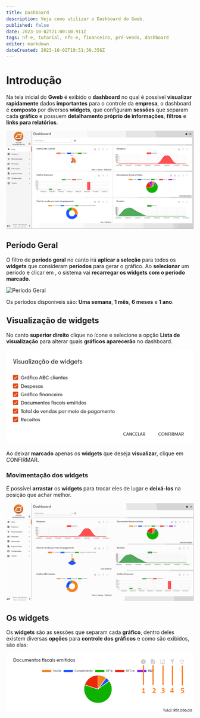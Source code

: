 ```yaml
---
title: Dashboard
description: Veja como utilizar o Dashboard do Gweb.
published: false
date: 2023-10-02T21:00:10.911Z
tags: nf-e, tutorial, nfc-e, financeiro, pré-venda, dashboard
editor: markdown
dateCreated: 2023-10-02T19:51:39.356Z
---
```


# Introdução

Na tela inicial do **Gweb** é exibido o **dashboard** no qual é possível **visualizar** **rapidamente** dados **importantes** para o controle da **empresa**, o dashboard é **composto** por diversos **widgets**, que configuram **sessões** que separam cada **gráfico** e possuem **detalhamento próprio de informações**, **filtros** e **links para relatórios**.

![Tela principal do dashboard](/dashboard/dashboard_main.png)

## Período Geral

O filtro de **período geral** no canto irá **aplicar a seleção** para todos os **widgets** que consideram **períodos** para gerar o gráfico.
Ao **selecionar** um período e clicar em <span class="mdi mdi-refresh"></span>, o sistema vai **recarregar os widgets com o período marcado**.

![Período Geral](/dashboard/período_geral.png)

Os períodos disponíveis são: **Uma semana**, **1 mês**, **6 meses** e **1 ano**.

## Visualização de widgets
No canto **superior direito** clique no ícone <span class="mdi mdi-menu"></span> e selecione a opção **Lista de visualização** para alterar quais **gráficos** **aparecerão** no dashboard.

![Visualização de widgets](/dashboard/visualizacao_widgets.png)

Ao deixar **marcado** apenas os **widgets** que deseja **visualizar**, clique em <span class="mat-button">CONFIRMAR</span>.

### Movimentação dos widgets

É possível **arrastar** os **widgets** para trocar eles de lugar e **deixá-los** na posição que achar melhor.

![Alterar ordem dos widgets](/dashboard/alterar_ordem.gif)

## Os widgets

Os **widgets** são as sessões que separam cada **gráfico**, dentro deles existem diversas **opções** para **controle dos gráficos** e como são exibidos, são elas:

![grafico_opcoes_exemplo.png](/dashboard/grafico_opcoes_exemplo.png)

